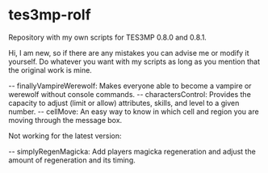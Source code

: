 # tes3mp-rolf
Repository with my own scripts for TES3MP 0.8.0 and 0.8.1.

Hi, I am new, so if there are any mistakes you can advise me or modify it yourself.
Do whatever you want with my scripts as long as you mention that the original work is mine.

-- finallyVampireWerewolf: Makes everyone able to become a vampire or werewolf without console commands.
-- charactersControl: Provides the capacity to adjust (limit or allow) attributes, skills, and level to a given number.
-- cellMove: An easy way to know in which cell and region you are moving through the message box.

Not working for the latest version:

-- simplyRegenMagicka: Add players magicka regeneration and adjust the amount of regeneration and its timing.
